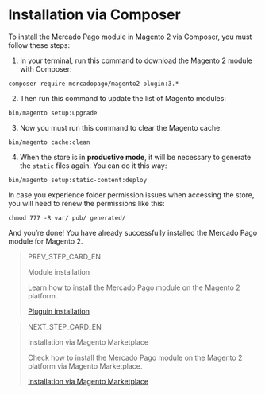# Installation via Composer

To install the Mercado Pago module in Magento 2 via Composer, you must follow these steps:

1. In your terminal, run this command to download the Magento 2 module with Composer:

```
composer require mercadopago/magento2-plugin:3.*
```

2. Then run this command to update the list of Magento modules:

```
bin/magento setup:upgrade
```

3. Now you must run this command to clear the Magento cache:

```
bin/magento cache:clean
```

4. When the store is in **productive mode**, it will be necessary to generate the `static` files again. You can do it this way:

```
bin/magento setup:static-content:deploy
```

In case you experience folder permission issues when accessing the store, you will need to renew the permissions like this:

```
chmod 777 -R var/ pub/ generated/
```

And you’re done! You have already successfully installed the Mercado Pago module for Magento 2.

> PREV_STEP_CARD_EN
>
> Module installation
>
> Learn how to install the Mercado Pago module on the Magento 2 platform.
>
> [Pluguin installation](/developers/en/docs/magento-two/installation)

> NEXT_STEP_CARD_EN
>
> Installation via Magento Marketplace
>
> Check how to install the Mercado Pago module on the Magento 2 platform via Magento Marketplace.
>
> [Installation via Magento Marketplace](/developers/en/docs/magento-two/installation/magento-marketplace)